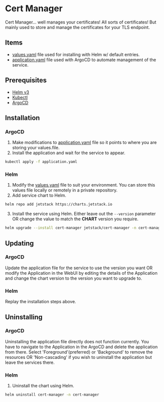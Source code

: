 # Cert Manager
Cert Manager... well manages your certificates! All sorts of certificates! But mainly used to store and manage the certificates for your TLS endpoint.

## Items
* [values.yaml](values.yaml) file used for installing with Helm w/ default entries.
* [application.yaml](application.yaml) file used with ArgoCD to automate management of the service.

## Prerequisites
* [Helm v3](https://helm.sh/docs/intro/install/)
* [Kubectl](https://kubernetes.io/docs/tasks/tools/#kubectl)
* [ArgoCD](../argocd/README.md)

## Installation
### ArgoCD
1. Make modifications to [application.yaml](application.yaml) file so it points to where you are storing your values.file.
2. Install the application and wait for the service to appear.
```bash
kubectl apply -f application.yaml
```

### Helm
1. Modify the [values.yaml](values.yaml) file to suit your environment. You can store this values file locally or remotely in a private repository.
2. Add service chart to Helm.
```bash
helm repo add jetstack https://charts.jetstack.io
```
3. Install the service using Helm. Either leave out the `--version` parameter OR change the value to match the **CHART** version you require.
```bash
helm upgrade --install cert-manager jetstack/cert-manager -n cert-manager --create-namespace -f values.yaml --version v1.15.3 --atomic
```

## Updating
### ArgoCD
Update the application file for the service to use the version you want OR modify the Application in the WebUI by editing the details of the Application and change the chart version to the version you want to upgrade to.
### Helm
Replay the installation steps above.

## Uninstalling
### ArgoCD
Uninstalling the application file directly does not function currently. You have to navigate to the Application in the ArgoCD and delete the application from there. Select 'Foreground'(preferred) or 'Background' to remove the resources OR 'Non-cascading' if you wish to uninstall the application but leave the services there.

### Helm
1. Uninstall the chart using Helm.
```bash
helm uninstall cert-manager -n cert-manager
```